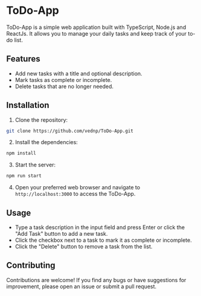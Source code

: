 # ToDo-App

ToDo-App is a simple web application built with TypeScript, Node.js and ReactJs. It allows you to manage your daily tasks and keep track of your to-do list.

## Features

- Add new tasks with a title and optional description.
- Mark tasks as complete or incomplete.
- Delete tasks that are no longer needed.

## Installation

1. Clone the repository:

```bash
git clone https://github.com/vednp/ToDo-App.git
```

2. Install the dependencies:

```bash
npm install
```

3. Start the server:

```bash
npm run start
```

4. Open your preferred web browser and navigate to `http://localhost:3000` to access the ToDo-App.

## Usage

- Type a task description in the input field and press Enter or click the "Add Task" button to add a new task.
- Click the checkbox next to a task to mark it as complete or incomplete.
- Click the "Delete" button to remove a task from the list.

## Contributing

Contributions are welcome! If you find any bugs or have suggestions for improvement, please open an issue or submit a pull request.

